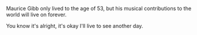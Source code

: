 Maurice Gibb only lived to the age of 53, but his musical contributions to the world will live on forever. 

You know it's alright, it's okay
I'll live to see another day.